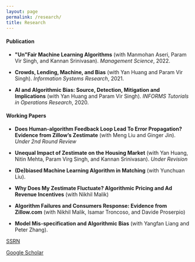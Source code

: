 ```yaml
---
layout: page
permalink: /research/
title: Research
---
```


####  Publication

- **"Un"Fair Machine Learning Algorithms** (with Manmohan Aseri, Param Vir Singh, and Kannan Srinivasan). *Management Science*, 2022.
  
- **Crowds, Lending, Machine, and Bias**  (with Yan Huang and Param Vir Singh). *Information Systems Research*, 2021. 

- **AI and Algorithmic Bias: Source, Detection, Mitigation and Implications** (with Yan Huang and Param Vir Singh). *INFORMS Tutorials in Operations Research*, 2020.

    

#### Working Papers

- **Does Human-algorithm Feedback Loop Lead To Error Propagation? Evidence from Zillow’s Zestimate** (with Meng Liu and Ginger Jin). *Under 2nd Round Review*

- **Unequal Impact of Zestimate on the Housing Market** (with Yan Huang, Nitin Mehta, Param Virg Singh, and Kannan Srinivasan). *Under Revision*

- **(De)biased Machine Learning Algorithm in Matching** (with Yunchuan Liu).

- **Why Does My Zestimate Fluctuate? Algorithmic Pricing and Ad Revenue Incentives** (with Nikhil Malik)

- **Algorithm Failures and Consumers Response: Evidence from Zillow.com** (with Nikhil Malik, Isamar Troncoso, and Davide Proserpio)

- **Model Mis-specification and Algorithmic Bias** (with Yangfan Liang and Peter Zhang).


[SSRN](https://papers.ssrn.com/sol3/cf_dev/AbsByAuth.cfm?per_id=3045671)


[Google Scholar](https://scholar.google.com/citations?user=MOzBetAAAAAJ)
